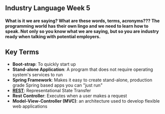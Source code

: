 ## Industry Language Week 5

#### What is it we are saying? What are these words, terms, acronyms??? The programming world has their own lingo and we need to learn how to speak. Not only so you know what we are saying, but so you are industry ready when talking with potential employers.

## Key Terms
- **Boot-strap**: To quickly start up
- **Stand-alone Application**: A program that does not require operating system's services to run
- **Spring Framework**: Makes it easy to create stand-alone, production grade Spring based apps you can "just run"
- [**REST**](https://www.service-architecture.com/articles/web-services/representational_state_transfer_rest.html): Representational State Transfer
- **Rest Controller**: Executes when a user makes a request
- **Model-View-Controller (MVC)**: an architecture used to develop flexible web applications


